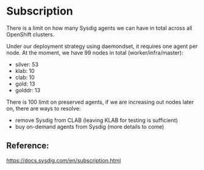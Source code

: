 # Subscription
There is a limit on how many Sysdig agents we can have in total across all OpenShift clusters.

Under our deployment strategy using daemondset, it requires one agent per node. At the moment, we have 99 nodes in total (worker/infra/master):
- silver: 53
- klab: 10
- clab: 10
- gold: 13
- golddr: 13

There is 100 limit on preserved agents, if we are increasing out nodes later on, there are ways to resolve:
- remove Sysdig from CLAB (leaving KLAB for testing is sufficient)
- buy on-demand agents from Sysdig (more details to come)

## Reference:
https://docs.sysdig.com/en/subscription.html
